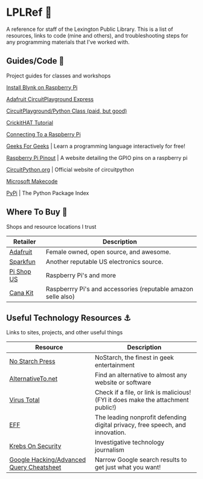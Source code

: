 # LPLRef :book:
A reference for staff of the Lexington Public Library. 
This is a list of resources, links to code (mine and others), and troubleshooting steps for any programming materials that I've worked with.

## Guides/Code :stars:
Project guides for classes and workshops

[Install Blynk on Raspberry Pi](https://github.com/librarysteve/installblynkpi)

[Adafruit CircuitPlayground Express](https://learn.adafruit.com/adafruit-circuit-playground-express)

[CircuitPlayground/Python Class (paid, but good)](https://www.codecademy.com/learn/learn-circuitpython)

[CrickitHAT Tutorial](https://learn.adafruit.com/adafruit-crickit-hat-for-raspberry-pi-linux-computers)

[Connecting To a Raspberry Pi](https://github.com/librarysteve/raspberrypi_remote)

[Geeks For Geeks](https://www.geeksforgeeks.org/) | Learn a programming language interactively for free!

[Raspberry Pi Pinout](https://pinout.xwz) | A website detailing the GPIO pins on a raspberry pi

[CircuitPython.org](https://circuitpython.org/) | Official website of circuitpython

[Microsoft Makecode](https://www.microsoft.com/en-us/makecode)

[PyPi](https://pypi.org/) | The Python Package Index


## Where To Buy :money_with_wings:
Shops and resource locations I trust

Retailer | Description
-|-
[Adafruit](https://adafruit.com) | Female owned, open source, and awesome.
[Sparkfun](https://sparkfun.com) | Another reputable US electronics source.
[Pi Shop US](https://www.pishop.us) | Raspberry Pi's and more
[Cana Kit](https://www.canakit.com/) | Raspberrry Pi's and accessories (reputable amazon selle also)


## Useful Technology Resources :anchor:
Links to sites, projects, and other useful things

Resource | Description
-|-
[No Starch Press](https://nostarch.com/) | NoStarch, the finest in geek entertainment
[AlternativeTo.net](https://alternativeto.net/) | Find an alternative to almost any website or software
[Virus Total](https://www.virustotal.com) | Check if a file, or link is malicious! (FYI it does make the attachment public!)
[EFF](https://eff.org) | The leading nonprofit defending digital privacy, free speech, and innovation.
[Krebs On Security](https://krebsonsecurity.com/) | Investigative technology journalism
[Google Hacking/Advanced Query Cheatsheet](https://www.sans.org/security-resources/GoogleCheatSheet.pdf) | Narrow Google search results to get just what you want!
